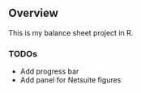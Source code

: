 ## Overview

This is my balance sheet project in R.

### TODOs

* Add progress bar
* Add panel for Netsuite figures